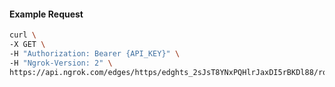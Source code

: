 <!-- Code generated for API Clients. DO NOT EDIT. -->

#### Example Request

```bash
curl \
-X GET \
-H "Authorization: Bearer {API_KEY}" \
-H "Ngrok-Version: 2" \
https://api.ngrok.com/edges/https/edghts_2sJsT8YNxPQHlrJaxDI5rBKDl88/routes/edghtsrt_2sJsTA2flELk6kUIGZc9qicnpBF/response_headers
```
